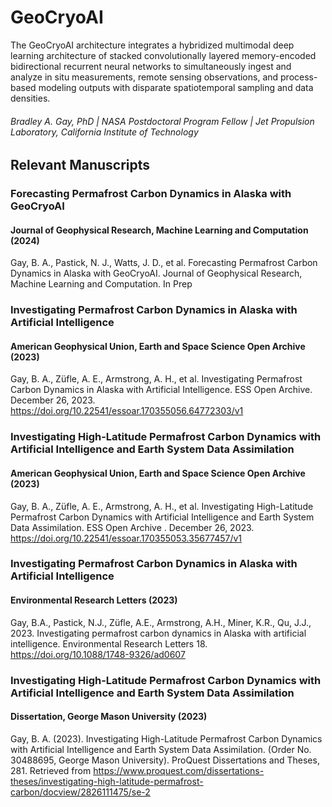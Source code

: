 # GeoCryoAI
The GeoCryoAI architecture integrates a hybridized multimodal deep learning architecture of stacked convolutionally layered memory-encoded bidirectional recurrent neural networks to simultaneously ingest and analyze in situ measurements, remote sensing observations, and process-based modeling outputs with disparate spatiotemporal sampling and data densities.
###### Bradley A. Gay, PhD | NASA Postdoctoral Program Fellow | Jet Propulsion Laboratory, California Institute of Technology
## Relevant Manuscripts
### Forecasting Permafrost Carbon Dynamics in Alaska with GeoCryoAI
#### Journal of Geophysical Research, Machine Learning and Computation (2024)
Gay, B. A., Pastick, N. J., Watts, J. D., et al. Forecasting Permafrost Carbon Dynamics in Alaska with GeoCryoAI. Journal of Geophysical Research, Machine Learning and Computation. In Prep
### Investigating Permafrost Carbon Dynamics in Alaska with Artificial Intelligence
#### American Geophysical Union, Earth and Space Science Open Archive (2023)
Gay, B. A., Züfle, A. E., Armstrong, A. H., et al. Investigating Permafrost Carbon Dynamics in Alaska with Artificial Intelligence. ESS Open Archive. December 26, 2023. https://doi.org/10.22541/essoar.170355056.64772303/v1
### Investigating High-Latitude Permafrost Carbon Dynamics with Artificial Intelligence and Earth System Data Assimilation
#### American Geophysical Union, Earth and Space Science Open Archive (2023)
Gay, B. A., Züfle, A. E., Armstrong, A. H., et al. Investigating High-Latitude Permafrost Carbon Dynamics with Artificial Intelligence and Earth System Data Assimilation. ESS Open Archive . December 26, 2023. https://doi.org/10.22541/essoar.170355053.35677457/v1
### Investigating Permafrost Carbon Dynamics in Alaska with Artificial Intelligence
#### Environmental Research Letters (2023)
Gay, B.A., Pastick, N.J., Züfle, A.E., Armstrong, A.H., Miner, K.R., Qu, J.J., 2023. Investigating permafrost carbon dynamics in Alaska with artificial intelligence. Environmental Research Letters 18. https://doi.org/10.1088/1748-9326/ad0607
### Investigating High-Latitude Permafrost Carbon Dynamics with Artificial Intelligence and Earth System Data Assimilation
#### Dissertation, George Mason University (2023)
Gay, B. A. (2023). Investigating High-Latitude Permafrost Carbon Dynamics with Artificial Intelligence and Earth System Data Assimilation. (Order No. 30488695, George Mason University). ProQuest Dissertations and Theses, 281. Retrieved from https://www.proquest.com/dissertations-theses/investigating-high-latitude-permafrost-carbon/docview/2826111475/se-2
